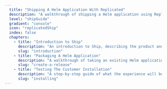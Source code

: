 ```yaml
---
  title: "Shipping A Helm Application With Replicated"
  description: "A walkthrough of shipping a Helm application using Replicated"
  level: "shipGuide"
  gradient: "console"
  icon: "replicatedShip"
  index: false
  chapters:
    - title: "Introduction to Ship"
      description: "An introduction to Ship, describing the product and what to expect"
      slug: "introduction"
    - title: "Packaging A Helm Application"
      description: "A walkthrough of taking an existing Helm application and adding it to Replicated Ship"
      slug: "create-a-release"
    - title: "Testing The Customer Installation"
      description: "A step-by-step guide of what the experience will be like installing the application"
      slug: "installing"
---
```


